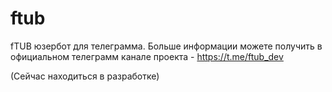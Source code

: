 # ftub
fTUB юзербот для телеграмма.
Больше информации можете получить в официальном телеграмм канале проекта - https://t.me/ftub_dev

(Сейчас находиться в разработке)
